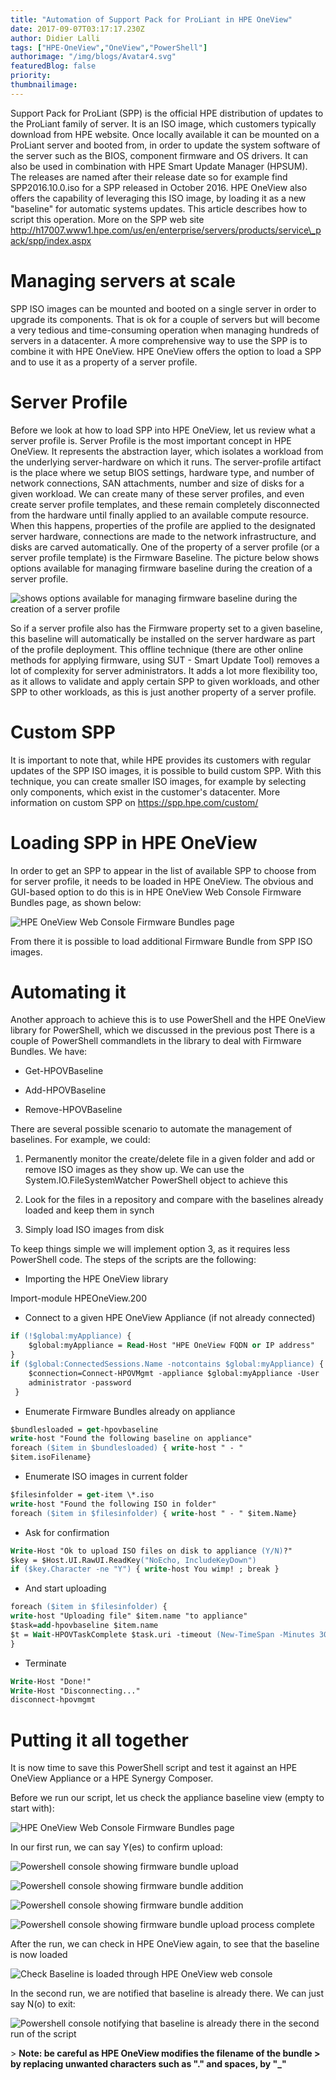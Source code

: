 ```yaml
---
title: "Automation of Support Pack for ProLiant in HPE OneView"
date: 2017-09-07T03:17:17.230Z
author: Didier Lalli 
tags: ["HPE-OneView","OneView","PowerShell"]
authorimage: "/img/blogs/Avatar4.svg"
featuredBlog: false
priority:
thumbnailimage:
---
```

Support Pack for ProLiant (SPP) is the official HPE distribution of
updates to the ProLiant family of server. It is an ISO image, which
customers typically download from HPE website. Once locally available it
can be mounted on a ProLiant server and booted from, in order to update
the system software of the server such as the BIOS, component firmware
and OS drivers. It can also be used in combination with HPE Smart Update
Manager (HPSUM). The releases are named after their release date so for
example find SPP2016.10.0.iso for a SPP released in October 2016. HPE
OneView also offers the capability of leveraging this ISO image, by
loading it as a new "baseline" for automatic systems updates. This
article describes how to script this operation. More on the SPP web site
http://h17007.www1.hpe.com/us/en/enterprise/servers/products/service\_pack/spp/index.aspx

# Managing servers at scale

SPP ISO images can be mounted and booted on a single server in order to
upgrade its components. That is ok for a couple of servers but will
become a very tedious and time-consuming operation when managing
hundreds of servers in a datacenter. A more comprehensive way to use the
SPP is to combine it with HPE OneView. HPE OneView offers the option to
load a SPP and to use it as a property of a server profile.

# Server Profile

Before we look at how to load SPP into HPE OneView, let us review what a
server profile is. Server Profile is the most important concept in HPE
OneView. It represents the abstraction layer, which isolates a workload
from the underlying server-hardware on which it runs. The server-profile
artifact is the place where we setup BIOS settings, hardware type, and
number of network connections, SAN attachments, number and size of disks
for a given workload. We can create many of these server profiles, and
even create server profile templates, and these remain completely
disconnected from the hardware until finally applied to an available
compute resource. When this happens, properties of the profile are
applied to the designated server hardware, connections are made to the
network infrastructure, and disks are carved automatically. One of the
property of a server profile (or a server profile template) is the
Firmware Baseline. The picture below shows options available for
managing firmware baseline during the creation of a server profile.

![shows options available for managing firmware baseline during the creation of a server profile](https://hpe-developer-portal.s3.amazonaws.com/uploads/media/2017/9/spp-sp-1504754621422.png)

So if a server profile also has the Firmware property set to a given
baseline, this baseline will automatically be installed on the server
hardware as part of the profile deployment. This offline technique
(there are other online methods for applying firmware, using SUT - Smart
Update Tool) removes a lot of complexity for server administrators. It
adds a lot more flexibility too, as it allows to validate and apply
certain SPP to given workloads, and other SPP to other workloads, as
this is just another property of a server profile.

# Custom SPP

It is important to note that, while HPE provides its customers with
regular updates of the SPP ISO images, it is possible to build custom
SPP. With this technique, you can create smaller ISO images, for example
by selecting only components, which exist in the customer's datacenter.
More information on custom SPP on https://spp.hpe.com/custom/

# Loading SPP in HPE OneView

In order to get an SPP to appear in the list of available SPP to choose
from for server profile, it needs to be loaded in HPE OneView. The
obvious and GUI-based option to do this is in HPE OneView Web Console
Firmware Bundles page, as shown below:

![HPE OneView Web Console Firmware Bundles page](https://hpe-developer-portal.s3.amazonaws.com/uploads/media/2017/9/spp-firmwarebundle-1504754856328.png)

From there it is possible to load additional Firmware Bundle from SPP
ISO images.

# Automating it

Another approach to achieve this is to use PowerShell and the HPE
OneView library for PowerShell, which we discussed in the previous post
There is a couple of PowerShell commandlets in the library to deal with
Firmware Bundles. We have:

-   Get-HPOVBaseline

-   Add-HPOVBaseline

-   Remove-HPOVBaseline

There are several possible scenario to automate the management of
baselines. For example, we could:

1.  Permanently monitor the create/delete file in a given folder and add
    or remove ISO images as they show up. We can use the
    System.IO.FileSystemWatcher PowerShell object to achieve this

2.  Look for the files in a repository and compare with the baselines
    already loaded and keep them in synch

3.  Simply load ISO images from disk

To keep things simple we will implement option 3, as it requires less
PowerShell code. The steps of the scripts are the following:

-   Importing the HPE OneView library

Import-module HPEOneView.200

-   Connect to a given HPE OneView Appliance (if not already connected)


```postscript
if (!$global:myAppliance) {
	$global:myAppliance = Read-Host "HPE OneView FQDN or IP address"
}
if ($global:ConnectedSessions.Name -notcontains $global:myAppliance) {
	$connection=Connect-HPOVMgmt -appliance $global:myAppliance -User
	administrator -password 
 }
```

-   Enumerate Firmware Bundles already on appliance

```postscript
$bundlesloaded = get-hpovbaseline
write-host "Found the following baseline on appliance"
foreach ($item in $bundlesloaded) { write-host " - "
$item.isoFilename}
```

-   Enumerate ISO images in current folder

```postscript
$filesinfolder = get-item \*.iso
write-host "Found the following ISO in folder"
foreach ($item in $filesinfolder) { write-host " - " $item.Name}
```

-   Ask for confirmation

```postscript
Write-Host "Ok to upload ISO files on disk to appliance (Y/N)?"
$key = $Host.UI.RawUI.ReadKey("NoEcho, IncludeKeyDown")
if ($key.Character -ne "Y") { write-host You wimp! ; break }
```

-   And start uploading

```postscript
foreach ($item in $filesinfolder) {
write-host "Uploading file" $item.name "to appliance"
$task=add-hpovbaseline $item.name
$t = Wait-HPOVTaskComplete $task.uri -timeout (New-TimeSpan -Minutes 30)
}
```

-   Terminate

```postscript
Write-Host "Done!"
Write-Host "Disconnecting..."
disconnect-hpovmgmt
```

# Putting it all together

It is now time to save this PowerShell script and test it against an HPE
OneView Appliance or a HPE Synergy Composer.

Before we run our script, let us check the appliance baseline view
(empty to start with):

![HPE OneView Web Console Firmware Bundles page](https://hpe-developer-portal.s3.amazonaws.com/uploads/media/2017/9/spp-nofirmwarebundle-1504803548928.png)

In our first run, we can say Y(es) to confirm upload:

![Powershell console showing firmware bundle upload](https://hpe-developer-portal.s3.amazonaws.com/uploads/media/2017/9/spp-ps1-1504803751946.png)



![Powershell console showing firmware bundle addition](https://hpe-developer-portal.s3.amazonaws.com/uploads/media/2017/9/spp-ps2-1504803760139.png)



![Powershell console showing firmware bundle addition](https://hpe-developer-portal.s3.amazonaws.com/uploads/media/2017/9/spp-ps3-1504803766997.png)



![Powershell console showing firmware bundle upload process complete](https://hpe-developer-portal.s3.amazonaws.com/uploads/media/2017/9/spp-ps4-1504803773690.png)

After the run, we can check in HPE OneView again, to see that the
baseline is now loaded

![Check Baseline is loaded through HPE OneView web console](https://hpe-developer-portal.s3.amazonaws.com/uploads/media/2017/9/spp-firmwarebundle-1504754856328.png)

In the second run, we are notified that baseline is already there. We
can just say N(o) to exit:

![Powershell console notifying that baseline is already there in the second run of the script](https://hpe-developer-portal.s3.amazonaws.com/uploads/media/2017/9/spp-ps5-1504803781691.png)

&gt; **Note: be careful as HPE OneView modifies the filename of the bundle
&gt; by replacing unwanted characters such as "." and spaces, by "\_"**
